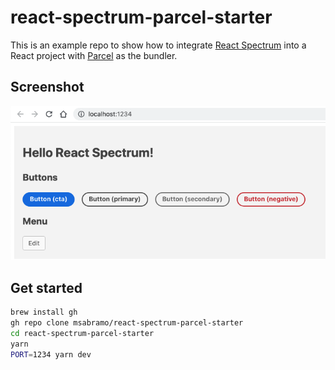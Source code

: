 # react-spectrum-parcel-starter

This is an example repo to show how to integrate [React Spectrum][] into a
React project with [Parcel][] as the bundler.

## Screenshot

![Screenshot](images/screenshot.png)

## Get started

```sh
brew install gh
gh repo clone msabramo/react-spectrum-parcel-starter
cd react-spectrum-parcel-starter
yarn
PORT=1234 yarn dev
```

[react spectrum]: https://react-spectrum.adobe.com/react-spectrum/
[parcel]: https://parceljs.org/
